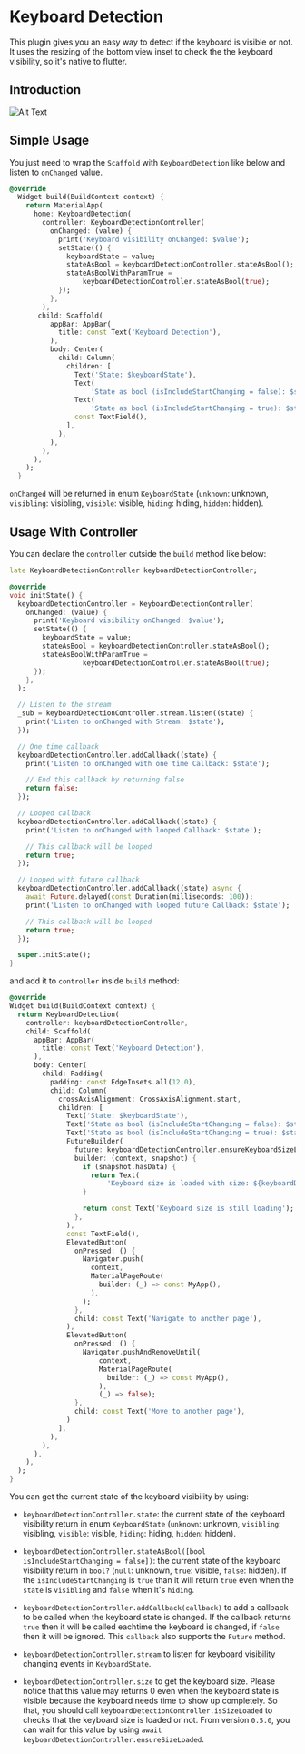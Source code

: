 # Keyboard Detection

This plugin gives you an easy way to detect if the keyboard is visible or not. It uses the resizing of the bottom view inset to check the the keyboard visibility, so it's native to flutter.

## Introduction

![Alt Text](https://raw.githubusercontent.com/vnniz/keyboard_detection/main/assets/Intro.webp)

## Simple Usage

You just need to wrap the `Scaffold` with `KeyboardDetection` like below and listen to `onChanged` value.

``` dart
@override
  Widget build(BuildContext context) {
    return MaterialApp(
      home: KeyboardDetection(
        controller: KeyboardDetectionController(
          onChanged: (value) {
            print('Keyboard visibility onChanged: $value');
            setState(() {
              keyboardState = value;
              stateAsBool = keyboardDetectionController.stateAsBool();
              stateAsBoolWithParamTrue =
                  keyboardDetectionController.stateAsBool(true);
            });
          },
        ),
       child: Scaffold(
          appBar: AppBar(
            title: const Text('Keyboard Detection'),
          ),
          body: Center(
            child: Column(
              children: [
                Text('State: $keyboardState'),
                Text(
                    'State as bool (isIncludeStartChanging = false): $stateAsBool'),
                Text(
                    'State as bool (isIncludeStartChanging = true): $stateAsBoolWithParamTrue'),
                const TextField(),
              ],
            ),
          ),
        ),
      ),
    );
  }
```

`onChanged` will be returned in enum `KeyboardState` (`unknown`: unknown, `visibling`: visibling, `visible`: visible, `hiding`: hiding, `hidden`: hidden).

## Usage With Controller

You can declare the `controller` outside the `build` method like below:

```dart
late KeyboardDetectionController keyboardDetectionController;

@override
void initState() {
  keyboardDetectionController = KeyboardDetectionController(
    onChanged: (value) {
      print('Keyboard visibility onChanged: $value');
      setState(() {
        keyboardState = value;
        stateAsBool = keyboardDetectionController.stateAsBool();
        stateAsBoolWithParamTrue =
                  keyboardDetectionController.stateAsBool(true);
      });
    },
  );

  // Listen to the stream
  _sub = keyboardDetectionController.stream.listen((state) {
    print('Listen to onChanged with Stream: $state');
  });

  // One time callback
  keyboardDetectionController.addCallback((state) {
    print('Listen to onChanged with one time Callback: $state');

    // End this callback by returning false
    return false;
  });

  // Looped callback
  keyboardDetectionController.addCallback((state) {
    print('Listen to onChanged with looped Callback: $state');

    // This callback will be looped
    return true;
  });

  // Looped with future callback
  keyboardDetectionController.addCallback((state) async {
    await Future.delayed(const Duration(milliseconds: 100));
    print('Listen to onChanged with looped future Callback: $state');

    // This callback will be looped
    return true;
  });

  super.initState();
}
```

and add it to `controller` inside `build` method:

``` dart
@override
Widget build(BuildContext context) {
  return KeyboardDetection(
    controller: keyboardDetectionController,
    child: Scaffold(
      appBar: AppBar(
        title: const Text('Keyboard Detection'),
      ),
      body: Center(
        child: Padding(
          padding: const EdgeInsets.all(12.0),
          child: Column(
            crossAxisAlignment: CrossAxisAlignment.start,
            children: [
              Text('State: $keyboardState'),
              Text('State as bool (isIncludeStartChanging = false): $stateAsBool'),
              Text('State as bool (isIncludeStartChanging = true): $stateAsBoolWithParamTrue'),
              FutureBuilder(
                future: keyboardDetectionController.ensureKeyboardSizeLoaded,
                builder: (context, snapshot) {
                  if (snapshot.hasData) {
                    return Text(
                        'Keyboard size is loaded with size: ${keyboardDetectionController.keyboardSize}');
                  }

                  return const Text('Keyboard size is still loading');
                },
              ),
              const TextField(),
              ElevatedButton(
                onPressed: () {
                  Navigator.push(
                    context,
                    MaterialPageRoute(
                      builder: (_) => const MyApp(),
                    ),
                  );
                },
                child: const Text('Navigate to another page'),
              ),
              ElevatedButton(
                onPressed: () {
                  Navigator.pushAndRemoveUntil(
                      context,
                      MaterialPageRoute(
                        builder: (_) => const MyApp(),
                      ),
                      (_) => false);
                },
                child: const Text('Move to another page'),
              )
            ],
          ),
        ),
      ),
    ),
  );
}
```

You can get the current state of the keyboard visibility by using:

* `keyboardDetectionController.state`: the current state of the keyboard visibility return in enum `KeyboardState` (`unknown`: unknown, `visibling`: visibling, `visible`: visible, `hiding`: hiding, `hidden`: hidden).

* `keyboardDetectionController.stateAsBool([bool isIncludeStartChanging = false])`: the current state of the keyboard visibility return in `bool?` (`null`: unknown, `true`: visible, `false`: hidden). If the `isIncludeStartChanging` is `true` than it will return `true` even when the `state` is `visibling` and `false` when it's `hiding`.

* `keyboardDetectionController.addCallback(callback)` to add a callback to be called when the keyboard state is changed. If the callback returns `true` then it will be called eachtime the keyboard is changed, if `false` then it will be ignored. This `callback` also supports the `Future` method.
  
* `keyboardDetectionController.stream` to listen for keyboard visibility changing events in `KeyboardState`.
  
* `keyboardDetectionController.size` to get the keyboard size. Please notice that this value may returns 0 even when the keyboard state is visible because the keyboard needs time to show up completely. So that, you should call `keyboardDetectionController.isSizeLoaded` to checks that the keyboard size is loaded or not. From version `0.5.0`, you can wait for this value by using `await keyboardDetectionController.ensureSizeLoaded`.
